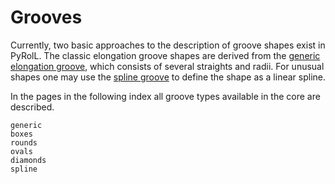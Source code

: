 # Grooves

Currently, two basic approaches to the description of groove shapes exist in PyRolL.
The classic elongation groove shapes are derived from the [generic elongation groove](generic), which consists of several straights and radii.
For unusual shapes one may use the [spline groove](spline) to define the shape as a linear spline.

In the pages in the following index all groove types available in the core are described.

```{toctree}
generic
boxes
rounds
ovals
diamonds
spline
```